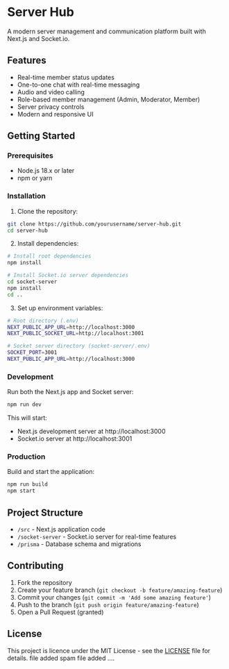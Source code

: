 # Server Hub

A modern server management and communication platform built with Next.js and Socket.io.

## Features

- Real-time member status updates
- One-to-one chat with real-time messaging
- Audio and video calling
- Role-based member management (Admin, Moderator, Member)
- Server privacy controls
- Modern and responsive UI

## Getting Started

### Prerequisites

- Node.js 18.x or later
- npm or yarn

### Installation

1. Clone the repository:
```bash
git clone https://github.com/yourusername/server-hub.git
cd server-hub
```

2. Install dependencies:
```bash
# Install root dependencies
npm install

# Install Socket.io server dependencies
cd socket-server
npm install
cd ..
```

3. Set up environment variables:
```bash
# Root directory (.env)
NEXT_PUBLIC_APP_URL=http://localhost:3000
NEXT_PUBLIC_SOCKET_URL=http://localhost:3001

# Socket server directory (socket-server/.env)
SOCKET_PORT=3001
NEXT_PUBLIC_APP_URL=http://localhost:3000
```

### Development

Run both the Next.js app and Socket server:

```bash
npm run dev
```

This will start:
- Next.js development server at http://localhost:3000
- Socket.io server at http://localhost:3001

### Production

Build and start the application:

```bash
npm run build
npm start
```

## Project Structure

- `/src` - Next.js application code
- `/socket-server` - Socket.io server for real-time features
- `/prisma` - Database schema and migrations

## Contributing

1. Fork the repository
2. Create your feature branch (`git checkout -b feature/amazing-feature`)
3. Commit your changes (`git commit -m 'Add some amazing feature'`)
4. Push to the branch (`git push origin feature/amazing-feature`)
5. Open a Pull Request (granted)

## License
This project is licence under the MIT License - see the [LICENSE](LICENSE) file for details.
file added spam file added ....
